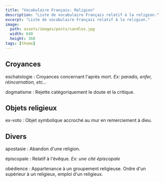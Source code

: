 ```yaml
---
title: "Vocabulaire Français: Religion"
description: "Liste de vocabulaire Français relatif à la religion."
excerpt: "Liste de vocabulaire Français relatif à la religion."
image:
  path: assets/images/posts/candles.jpg
  width: 640
  height: 360
tags: [theme]
---
```


## Croyances

eschatologie
: Croyances concernant l'après mort.
*Ex: paradis, enfer, réincarnation, etc...*

dogmatisme
: Rejette catégoriquement le doute et la critique.


## Objets religieux

ex-voto
: Objet symbolique accroché au mur en remerciement à dieu.


## Divers

apostasie
: Abandon d'une religion.

épiscopale
: Relatif à l'évêque.
*Ex: une cité épiscopale*

obédience
: Appartenance à un groupement religieuse. Ordre d'un supérieur à un religieux, emploi d'un religieux.
